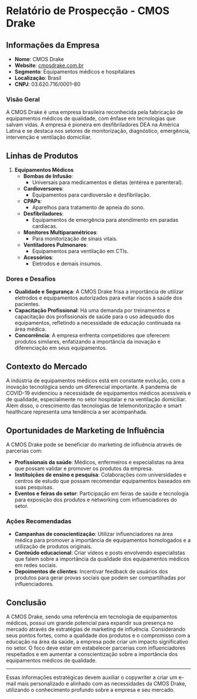 # Relatório de Prospecção - CMOS Drake

## Informações da Empresa
- **Nome**: CMOS Drake
- **Website**: [cmosdrake.com.br](http://www.cmosdrake.com.br)
- **Segmento**: Equipamentos médicos e hospitalares
- **Localização**: Brasil
- **CNPJ**: 03.620.716/0001-80

### Visão Geral
A CMOS Drake é uma empresa brasileira reconhecida pela fabricação de equipamentos médicos de qualidade, com ênfase em tecnologias que salvam vidas. A empresa é pioneira em desfibriladores DEA na América Latina e se destaca nos setores de monitorização, diagnóstico, emergência, intervenção e ventilação domiciliar.

## Linhas de Produtos
1. **Equipamentos Médicos**
   - **Bombas de Infusão**:
     - Universais para medicamentos e dietas (entérea e parenteral).
   - **Cardioversores**:
     - Equipamentos para cardioversão e desfibrilação.
   - **CPAPs**:
     - Aparelhos para tratamento de apneia do sono.
   - **Desfibriladores**:
     - Equipamentos de emergência para atendimento em paradas cardíacas.
   - **Monitores Multiparamétricos**:
     - Para monitorização de sinais vitais.
   - **Ventiladores Pulmonares**:
     - Equipamentos para ventilação em CTIs.
   - **Acessórios**:
     - Eletrodos e demais insumos.

### Dores e Desafios
- **Qualidade e Segurança**: A CMOS Drake frisa a importância de utilizar eletrodos e equipamentos autorizados para evitar riscos à saúde dos pacientes.
- **Capacitação Profissional**: Há uma demanda por treinamentos e capacitação dos profissionais de saúde para o uso adequado dos equipamentos, refletindo a necessidade de educação continuada na área médica.
- **Concorrência**: A empresa enfrenta competidores que oferecem produtos similares, enfatizando a importância da inovação e diferenciação em seus equipamentos.

## Contexto do Mercado
A indústria de equipamentos médicos está em constante evolução, com a inovação tecnológica sendo um diferencial importante. A pandemia de COVID-19 evidenciou a necessidade de equipamentos médicos acessíveis e de qualidade, especialmente no setor hospitalar e na ventilação domiciliar. Além disso, o crescimento das tecnologias de telemonitorização e smart healthcare representa uma tendência a ser acompanhada.

## Oportunidades de Marketing de Influência
A CMOS Drake pode se beneficiar do marketing de influência através de parcerias com:
- **Profissionais da saúde**: Médicos, enfermeiros e especialistas na área que possam validar e promover os produtos da empresa.
- **Instituições de ensino e pesquisa**: Colaborações com universidades e centros de estudo que possam recomendar equipamentos baseados em suas pesquisas.
- **Eventos e feiras do setor**: Participação em feiras de saúde e tecnologia para exposição dos produtos e networking com influenciadores do setor.

### Ações Recomendadas
- **Campanhas de conscientização**: Utilizar influenciadores na área médica para promover a importância de equipamentos homologados e a utilização de produtos originais.
- **Conteúdo educacional**: Criar vídeos e posts envolvendo especialistas que falem sobre a importância da qualidade dos equipamentos médicos em redes sociais.
- **Depoimentos de clientes**: Incentivar feedback de usuários dos produtos para gerar provas sociais que podem ser compartilhadas por influenciadores.

## Conclusão
A CMOS Drake, sendo uma referência em tecnologia de equipamentos médicos, possui um grande potencial para expandir sua presença no mercado através de estratégias de marketing de influência. Considerando seus pontos fortes, como a qualidade dos produtos e o compromisso com a educação na área da saúde, a empresa pode criar um impacto significativo no setor. O foco deve estar em estabelecer parcerias com influenciadores respeitados e em aumentar a conscientização sobre a importância dos equipamentos médicos de qualidade.

---

Essas informações estratégicas devem auxiliar o copywriter a criar um e-mail mais personalizado e alinhado com as necessidades da CMOS Drake, utilizando o conhecimento profundo sobre a empresa e seu mercado.